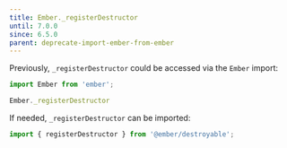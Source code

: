 ```yaml
---
title: Ember._registerDestructor
until: 7.0.0
since: 6.5.0
parent: deprecate-import-ember-from-ember
---
```



Previously, `_registerDestructor` could be accessed via the `Ember` import:
```js
import Ember from 'ember';

Ember._registerDestructor
```

If needed, `_registerDestructor` can be imported:
```js
import { registerDestructor } from '@ember/destroyable';
```
